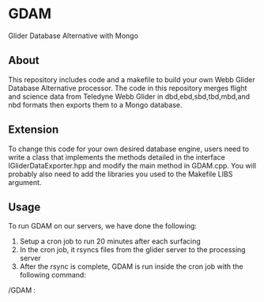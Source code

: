 GDAM
====

Glider Database Alternative with Mongo

About
----

This repository includes code and a makefile to build your own Webb Glider Database Alternative processor.  The code in this repository merges flight and science data from Teledyne Webb Glider in dbd,ebd,sbd,tbd,mbd,and nbd formats then exports them to a Mongo database.  

Extension
----
To change this code for your own desired database engine, users need to write a class that implements the methods detailed in the interface IGliderDataExporter.hpp and modify the main method in GDAM.cpp.  You will probably also need to add the libraries you used to the Makefile LIBS argument.

Usage
----
To run GDAM on our servers, we have done the following:

1. Setup a cron job to run 20 minutes after each surfacing
2. In the cron job, it rsyncs files from the glider server to the processing server
3. After the rsync is complete, GDAM is run inside the cron job with the following command:

<path-to-GDAM>/GDAM <glider-name>:<path-to-glider-files> <mongo-connection-string>
